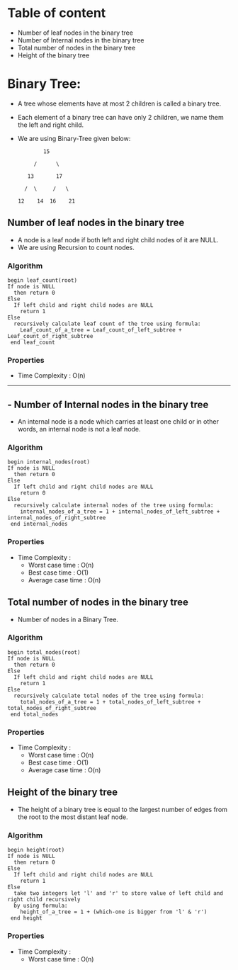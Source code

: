 <!-- follow the template of Bubble Sort, add the respective heading in Table of content -->


<!-- Table of content -->
# Table of content
- Number of leaf nodes in the binary tree
- Number of Internal nodes in the binary tree
- Total number of nodes in the binary tree
- Height of the binary tree

# Binary Tree:

- A tree whose elements have at most 2 children is called a binary tree. 
- Each element of a binary tree can have only 2 children, we name them the left and right child.


- We are using Binary-Tree given below:

              15 
              
           /      \
           
         13       17
         
        /  \     /   \
        
      12    14  16    21
      


## Number of leaf nodes in the binary tree
- A node is a leaf node if both left and right child nodes of it are NULL.
- We are using Recursion to count nodes.


### Algorithm

```
begin leaf_count(root)
If node is NULL 
  then return 0
Else 
  If left child and right child nodes are NULL 
    return 1
Else 
  recursively calculate leaf count of the tree using formula:
    Leaf_count_of_a_tree = Leaf_count_of_left_subtree + Leaf_count_of_right_subtree
 end leaf_count
```

### Properties

- Time Complexity : O(n)


---


## - Number of Internal nodes in the binary tree
- An internal node is a node which carries at least one child or in other words, an internal node is not a leaf node.


### Algorithm

```
begin internal_nodes(root)
If node is NULL 
  then return 0
Else 
  If left child and right child nodes are NULL 
    return 0
Else 
  recursively calculate internal nodes of the tree using formula:
    internal_nodes_of_a_tree = 1 + internal_nodes_of_left_subtree + internal_nodes_of_right_subtree
 end internal_nodes
```
### Properties

- Time Complexity :
  - Worst case time	: O(n)
  - Best case time : O(1)
  - Average case time : O(n)


## Total number of nodes in the binary tree

- Number of nodes in a Binary Tree.


### Algorithm

```
begin total_nodes(root)
If node is NULL 
  then return 0
Else 
  If left child and right child nodes are NULL 
    return 1
Else 
  recursively calculate total nodes of the tree using formula:
    total_nodes_of_a_tree = 1 + total_nodes_of_left_subtree + total_nodes_of_right_subtree
 end total_nodes
```
### Properties

- Time Complexity :
  - Worst case time	: O(n)
  - Best case time : O(1)
  - Average case time : O(n)
  

## Height of the binary tree

-  The height of a binary tree is equal to the largest number of edges from the root to the most distant leaf node.


### Algorithm

```
begin height(root)
If node is NULL 
  then return 0
Else 
  If left child and right child nodes are NULL 
    return 1
Else 
  take two integers let 'l' and 'r' to store value of left child and right child recursively
  by using formula:
    height_of_a_tree = 1 + (which-one is bigger from 'l' & 'r')
 end height
```
### Properties

- Time Complexity :
  - Worst case time	: O(n)
